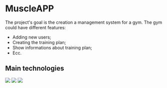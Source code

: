 <h1>MuscleAPP</h1>
<p>The project's goal is the creation a management system for a gym. The gym could have different features:<p>
<ul>
  <li>Adding new users;</li>
  <li>Creating the training plan;</li>
  <li>Show informations about training plan;</li>
  <li>Ecc.</li>
</ul>

<h2>Main technologies</h2>
<div>
  <img src="https://img.shields.io/badge/Java-FF7800?style=for-the-badge&logo=java&logoColor=white">
  <img src="https://img.shields.io/badge/Spring_Boot-6DB33F?style=for-the-badge&logo=springboot&logoColor=white"/>
  <img src="https://img.shields.io/badge/React-61DAFB?style=for-the-badge&logo=react&logoColor=white"/>
</div>
